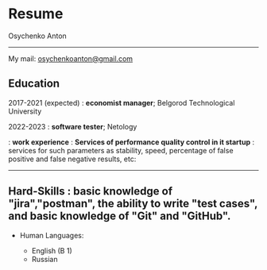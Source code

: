 # Resume

Osychenko Anton


-------------------     ----------------------------
My mail: osychenkoanton@gmail.com

Education
---------

2017-2021 (expected)
:   **economist manager**; Belgorod Technological University

2022-2023 
:   **software tester**; Netology


: **work experience**
:  **Services of performance quality control in it startup**
: services for such parameters as stability, speed,
percentage of false positive and false
negative results, etc:



--------------------
Hard-Skills
: basic knowledge of "jira","postman", the ability to write "test cases", and basic knowledge of "Git" and "GitHub".
----------------------------------------

* Human Languages:

     * English (B 1)
     * Russian
